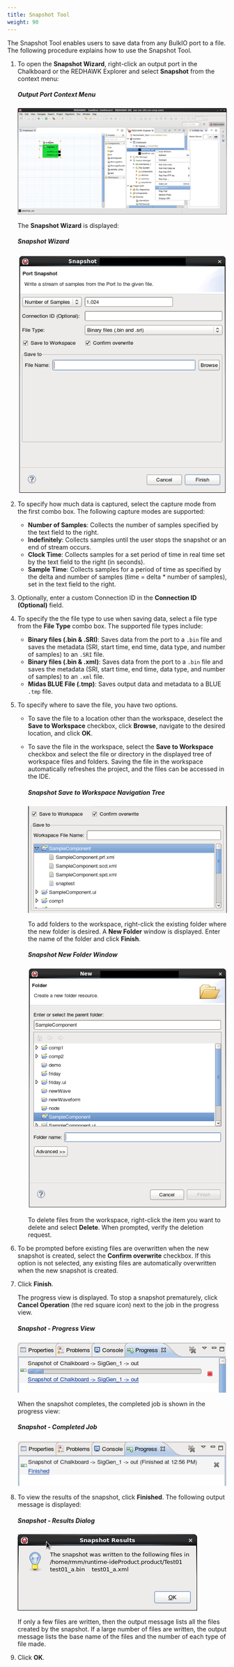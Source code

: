```yaml
---
title: Snapshot Tool
weight: 90
---
```


The Snapshot Tool enables users to save data from any BulkIO port to a file. The following procedure explains how to use the Snapshot Tool.

1.  To open the **Snapshot Wizard**, right-click an output port in the Chalkboard or the REDHAWK Explorer and select **Snapshot** from the context menu:
    ##### Output Port Context Menu
    ![The Output Port Context Menu](../images/snapshotContextMenu.png)

    The **Snapshot Wizard** is displayed:
    ##### Snapshot Wizard
    ![The Snapshot Wizard](../images/snapshotWizard.png)

2.  To specify how much data is captured, select the capture mode from the first combo box. The following capture modes are supported:

      - **Number of Samples**: Collects the number of samples specified by the text field to the right.
      - **Indefinitely**: Collects samples until the user stops the snapshot or an end of stream occurs.
      - **Clock Time**: Collects samples for a set period of time in real time set by the text field to the right (in seconds).
      - **Sample Time**: Collects samples for a period of time as specified by the delta and number of samples (time = delta \* number of samples), set in the text field to the right.

3.  Optionally, enter a custom Connection ID in the **Connection ID (Optional)** field.

4.  To specify the the file type to use when saving data, select a file type from the **File Type** combo box. The supported file types include:

      - **Binary files (.bin & .SRI)**: Saves data from the port to a `.bin` file and saves the metadata (SRI, start time, end time, data type, and number of samples) to an `.SRI` file.
      - **Binary files (.bin & .xml)**: Saves data from the port to a `.bin` file and saves the metadata (SRI, start time, end time, data type, and number of samples) to an `.xml` file.
      - **Midas BLUE File (.tmp)**: Saves output data and metadata to a BLUE `.tmp` file.

5.  To specify where to save the file, you have two options.

      - To save the file to a location other than the workspace, deselect the **Save to Workspace** checkbox, click **Browse**, navigate to the desired location, and click **OK**.
      - To save the file in the workspace, select the **Save to Workspace** checkbox and select the file or directory in the displayed tree of workspace files and folders. Saving the file in the workspace automatically refreshes the project, and the files can be accessed in the IDE.
        ##### Snapshot Save to Workspace Navigation Tree
        ![The Snapshot Save to Workspace Navigation Tree](../images/snapshotWizard5.png)

        To add folders to the workspace, right-click the existing folder where the new folder is desired. A **New Folder** window is displayed. Enter the name of the folder and click **Finish**.
        ##### Snapshot New Folder Window
        ![The Snapshot New Folder Window](../images/newFolder.png)

        To delete files from the workspace, right-click the item you want to delete and select **Delete**. When prompted, verify the deletion request.

6.  To be prompted before existing files are overwritten when the new snapshot is created, select the **Confirm overwrite** checkbox. If this option is not selected, any existing files are automatically overwritten when the new snapshot is created.

7.  Click **Finish**.

    The progress view is displayed. To stop a snapshot prematurely, click **Cancel Operation** (the red square icon) next to the job in the progress view.
    ##### Snapshot - Progress View
    ![Snapshot - Progress View](../images/progressView.png)

    When the snapshot completes, the completed job is shown in the progress view:

    ##### Snapshot - Completed Job
    ![Snapshot - Completed Job](../images/progressViewDone.png)

8.  To view the results of the snapshot, click **Finished**. The following output message is displayed:
    ##### Snapshot - Results Dialog
    ![Snapshot - Results Dialog](../images/results.png)

    If only a few files are written, then the output message lists all the files created by the snapshot. If a large number of files are written, the output message lists the base name of the files and the number of each type of file made.

9.  Click **OK**.
